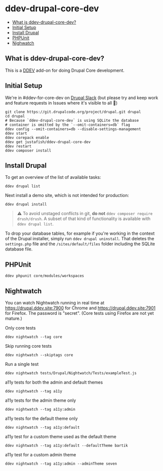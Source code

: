 # ddev-drupal-core-dev

* [What is ddev-drupal-core-dev?](#what-is-ddev-drupal-core-dev)
* [Initial Setup](#initial-setup)
* [Install Drupal](#install-drupal)
* [PHPUnit](#phpunit)
* [Nighwatch](#nightwatch)

## What is ddev-drupal-core-dev?
This is a [DDEV](https://github.com/ddev/ddev) add-on for doing Drupal Core development.


## Initial Setup

We're in #ddev-for-core-dev on [Drupal Slack](https://www.drupal.org/community/contributor-guide/reference-information/talk/tools/slack) (but please try and keep work and feature requests in Issues where it's visible to all 🙏)

```
git clone https://git.drupalcode.org/project/drupal.git drupal
cd drupal
# Because `ddev-drupal-core-dev` is using SQLite the database
# container is omitted by the `--omit-containers=db` flag
ddev config --omit-containers=db --disable-settings-management
ddev start
ddev corepack enable
ddev get justafish/ddev-drupal-core-dev
ddev restart
ddev composer install
````

## Install Drupal

To get an overview of the list of available tasks:

```
ddev drupal list
````

Next install a demo site, which is not intended for production:

````
ddev drupal install
````
> :warning: To avoid unstaged conflicts in git, **do not** `ddev composer require drush/drush`.  A subset of that kind of functionality is available with `ddev drupal list`.

To drop your database tables, for example if you're working in the context of the Drupal installer, simply run `ddev drupal uninstall`. That deletes the `settings.php` file and the `/sites/default/files` folder including the SQLite database file.


## PHPUnit

```
ddev phpunit core/modules/workspaces
```


## Nightwatch

You can watch Nightwatch running in real time at https://drupal.ddev.site:7900
for Chrome and https://drupal.ddev.site:7901 for Firefox. The password is
"secret". (Core tests using Firefox are not yet mature.)

Only core tests
```
ddev nightwatch --tag core
```

Skip running core tests
```
ddev nightwatch --skiptags core
```

Run a single test
```
ddev nightwatch tests/Drupal/Nightwatch/Tests/exampleTest.js
```

a11y tests for both the admin and default themes
```
ddev nightwatch --tag a11y
```

a11y tests for the admin theme only
```
ddev nightwatch --tag a11y:admin
```

a11y tests for the default theme only
```
ddev nightwatch --tag a11y:default
```

a11y test for a custom theme used as the default theme
```
ddev nightwatch --tag a11y:default --defaultTheme bartik
```

a11y test for a custom admin theme
```
ddev nightwatch --tag a11y:admin --adminTheme seven
```